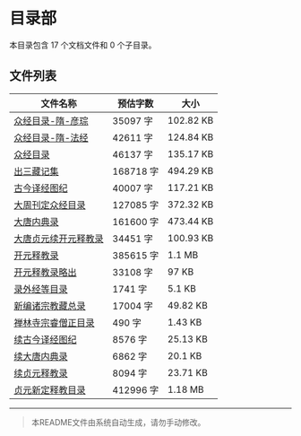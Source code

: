 # 目录部

本目录包含 17 个文档文件和 0 个子目录。

## 文件列表

| 文件名称 | 预估字数 | 大小 |
|---------|---------|------|
| [众经目录-隋-彦琮](佛藏/大藏经/杂藏/目录部/众经目录-隋-彦琮.md) | 35097 字 | 102.82 KB |
| [众经目录-隋-法经](佛藏/大藏经/杂藏/目录部/众经目录-隋-法经.md) | 42611 字 | 124.84 KB |
| [众经目录](佛藏/大藏经/杂藏/目录部/众经目录.md) | 46137 字 | 135.17 KB |
| [出三藏记集](佛藏/大藏经/杂藏/目录部/出三藏记集.md) | 168718 字 | 494.29 KB |
| [古今译经图纪](佛藏/大藏经/杂藏/目录部/古今译经图纪.md) | 40007 字 | 117.21 KB |
| [大周刊定众经目录](佛藏/大藏经/杂藏/目录部/大周刊定众经目录.md) | 127085 字 | 372.32 KB |
| [大唐内典录](佛藏/大藏经/杂藏/目录部/大唐内典录.md) | 161600 字 | 473.44 KB |
| [大唐贞元续开元释教录](佛藏/大藏经/杂藏/目录部/大唐贞元续开元释教录.md) | 34451 字 | 100.93 KB |
| [开元释教录](佛藏/大藏经/杂藏/目录部/开元释教录.md) | 385615 字 | 1.1 MB |
| [开元释教录略出](佛藏/大藏经/杂藏/目录部/开元释教录略出.md) | 33108 字 | 97 KB |
| [录外经等目录](佛藏/大藏经/杂藏/目录部/录外经等目录.md) | 1741 字 | 5.1 KB |
| [新编诸宗教藏总录](佛藏/大藏经/杂藏/目录部/新编诸宗教藏总录.md) | 17004 字 | 49.82 KB |
| [禅林寺宗睿僧正目录](佛藏/大藏经/杂藏/目录部/禅林寺宗睿僧正目录.md) | 490 字 | 1.43 KB |
| [续古今译经图纪](佛藏/大藏经/杂藏/目录部/续古今译经图纪.md) | 8576 字 | 25.13 KB |
| [续大唐内典录](佛藏/大藏经/杂藏/目录部/续大唐内典录.md) | 6862 字 | 20.1 KB |
| [续贞元释教录](佛藏/大藏经/杂藏/目录部/续贞元释教录.md) | 8094 字 | 23.71 KB |
| [贞元新定释教目录](佛藏/大藏经/杂藏/目录部/贞元新定释教目录.md) | 412996 字 | 1.18 MB |

---

> 本README文件由系统自动生成，请勿手动修改。
